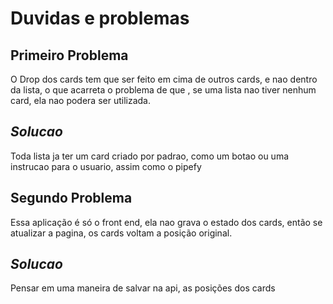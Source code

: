 # Duvidas e problemas

## **Primeiro Problema**

O Drop dos cards tem que ser feito em cima de outros cards, e nao dentro da lista, o que acarreta o problema de que , se uma lista nao tiver nenhum card, ela nao podera ser utilizada.

## _Solucao_

Toda lista ja ter um card criado por padrao, como um botao ou uma instrucao para o usuario, assim como o pipefy

## **Segundo Problema**

Essa aplicação é só o front end, ela nao grava o estado dos cards, então se atualizar a pagina, os cards voltam a posição original.

## _Solucao_

Pensar em uma maneira de salvar na api, as posições dos cards
